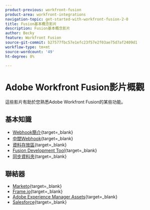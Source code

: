 ```yaml
---
product-previous: workfront-fusion
product-area: workfront-integrations
navigation-topic: get-started-with-workfront-fusion-2-0
title: Fusion基本概念影片
description: Fusion基本概念影片
author: Becky
feature: Workfront Fusion
source-git-commit: b27577fbc57e1efc23f57e2f03ae75d7af2409d1
workflow-type: tm+mt
source-wordcount: '49'
ht-degree: 0%

---
```


# Adobe Workfront Fusion影片概觀

這些影片有助於您熟悉Adobe Workfront Fusion的某些功能。

## 基本知識

* [Webhook簡介](https://video.tv.adobe.com/v/3427025/){target=_blank}
* [中間Webhook](https://video.tv.adobe.com/v/3427030/){target=_blank}
* [資料存放區](https://video.tv.adobe.com/v/3427029/){target=_blank}
* [Fusion Development Tool](https://video.tv.adobe.com/v/3427031/){target=_blank}
* [同步資料夾](https://video.tv.adobe.com/v/3427033/){target=_blank}

## 聯結器

* [Marketo](https://video.tv.adobe.com/v/3427026/){target=_blank}
* [Frame.io](https://video.tv.adobe.com/v/3427032/){target=_blank}
* [Adobe Experience Manager Assets](https://video.tv.adobe.com/v/3427034/){target=_blank}
* [Salesforce](https://video.tv.adobe.com/v/3427027/){target=_blank}









